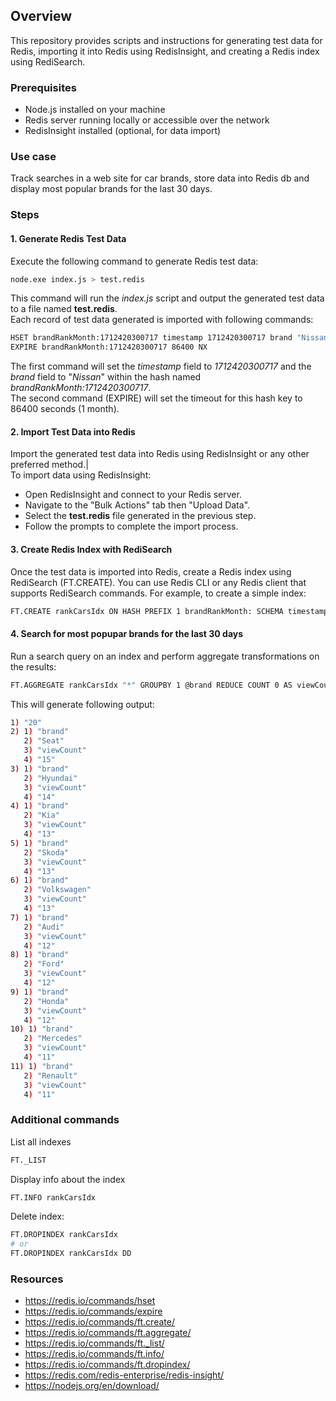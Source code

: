 
## Overview

This repository provides scripts and instructions for generating test data for Redis, importing it into Redis using RedisInsight, and creating a Redis index using RediSearch.

### Prerequisites

- Node.js installed on your machine
- Redis server running locally or accessible over the network
- RedisInsight installed (optional, for data import)

### Use case

Track searches in a web site for car brands, store data into Redis db and display most popular brands for the last 30 days.

### Steps

#### 1. Generate Redis Test Data

Execute the following command to generate Redis test data:

```sh
node.exe index.js > test.redis
```

This command will run the *index.js* script and output the generated test data to a file named **test.redis**.<br />
Each record of test data generated is imported with following commands:
```sh
HSET brandRankMonth:1712420300717 timestamp 1712420300717 brand "Nissan"
EXPIRE brandRankMonth:1712420300717 86400 NX
```
The first command will set the *timestamp* field to *1712420300717* and the *brand* field to "*Nissan*" within the hash named *brandRankMonth:1712420300717*.<br />
The second command (EXPIRE) will set the timeout for this hash key to 86400 seconds (1 month).

#### 2. Import Test Data into Redis

Import the generated test data into Redis using RedisInsight or any other preferred method.|<br />To import data using RedisInsight:

- Open RedisInsight and connect to your Redis server.
- Navigate to the "Bulk Actions" tab then "Upload Data".
- Select the **test.redis** file generated in the previous step.
- Follow the prompts to complete the import process.

#### 3. Create Redis Index with RediSearch
Once the test data is imported into Redis, create a Redis index using RediSearch (FT.CREATE). You can use Redis CLI or any Redis client that supports RediSearch commands. For example, to create a simple index:

```sh
FT.CREATE rankCarsIdx ON HASH PREFIX 1 brandRankMonth: SCHEMA timestamp NUMERIC brand TEXT
```

#### 4. Search for most popupar brands for the last 30 days

Run a search query on an index and perform aggregate transformations on the results:

```sh
FT.AGGREGATE rankCarsIdx "*" GROUPBY 1 @brand REDUCE COUNT 0 AS viewCount SORTBY 4 @viewCount DESC @brand ASC LIMIT 0 10
```

This will generate following output:
```sh
1) "20"
2) 1) "brand"
   2) "Seat"
   3) "viewCount"
   4) "15"
3) 1) "brand"
   2) "Hyundai"
   3) "viewCount"
   4) "14"
4) 1) "brand"
   2) "Kia"
   3) "viewCount"
   4) "13"
5) 1) "brand"
   2) "Skoda"
   3) "viewCount"
   4) "13"
6) 1) "brand"
   2) "Volkswagen"
   3) "viewCount"
   4) "13"
7) 1) "brand"
   2) "Audi"
   3) "viewCount"
   4) "12"
8) 1) "brand"
   2) "Ford"
   3) "viewCount"
   4) "12"
9) 1) "brand"
   2) "Honda"
   3) "viewCount"
   4) "12"
10) 1) "brand"
   2) "Mercedes"
   3) "viewCount"
   4) "11"
11) 1) "brand"
   2) "Renault"
   3) "viewCount"
   4) "11"
```

### Additional commands

List all indexes
```sh
FT._LIST
```
Display info about the index
```sh
FT.INFO rankCarsIdx
```
Delete index:
```sh
FT.DROPINDEX rankCarsIdx
# or
FT.DROPINDEX rankCarsIdx DD
```

### Resources
- https://redis.io/commands/hset
- https://redis.io/commands/expire
- https://redis.io/commands/ft.create/
- https://redis.io/commands/ft.aggregate/
- https://redis.io/commands/ft._list/
- https://redis.io/commands/ft.info/
- https://redis.io/commands/ft.dropindex/
- https://redis.com/redis-enterprise/redis-insight/
- https://nodejs.org/en/download/

